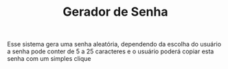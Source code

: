 <h1 align='center'>Gerador de Senha</h1>
<br />

 Esse sistema gera uma senha aleatória, dependendo da escolha do usuário a senha pode conter de 5 a 25 caracteres e o usuário poderá copiar esta senha com um simples clique
